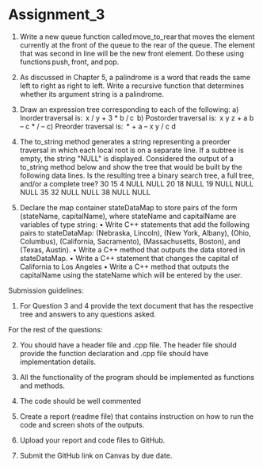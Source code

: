 # Assignment_3

1)	 Write a new queue function called move_to_rear that moves the element currently at the front of the queue to the rear of the queue. The element that was second in line will be the new front element. Do these using functions push, front, and pop.



2)	As discussed in Chapter 5, a palindrome is a word that reads the same left to right as
right to left. Write a recursive function that determines whether its argument string is a
palindrome.



3)	Draw an expression tree corresponding to each of the following:
a)	Inorder traversal is:  x / y + 3 * b / c  
b)	Postorder traversal is:  x y z + a b – c * / – 
c)	Preorder traversal is:  * + a – x y / c d 



4)	The to_string method generates a string representing a preorder traversal in which each local root is on a separate line. If a subtree is empty, the string "NULL" is displayed. Considered the output of a to_string method below and  show the tree that would be built by the following data lines. Is the resulting tree a binary search tree, a full tree, and/or a complete tree?
30 
15 
4 
NULL 
NULL 
20 
18 
NULL 
19 
NULL 
NULL 
NULL 
35 
32 
NULL 
NULL 
38 
NULL 
NULL 



5)	Declare the map container stateDataMap to store pairs of the form (stateName, capitalName), where stateName and capitalName are variables of type string: 
•	Write C++ statements that add the following pairs to stateDataMap: (Nebraska, Lincoln), (New York, Albany), (Ohio, Columbus), (California, Sacramento), (Massachusetts, Boston), and (Texas, Austin). 
•	Write a C++ method that outputs the data stored in stateDataMap. 
•	Write a C++ statement that changes the capital of California to Los Angeles 
•	Write a C++ method that outputs the capitalName using the stateName which will be entered by the user. 



Submission guidelines: 
1.	For Question 3 and 4 provide the text document that has the respective tree and answers to any questions asked. 

For the rest of the questions: 

2.	You should have a header file and .cpp file. The header file should provide the function declaration and .cpp file should have implementation details.

2.	All the functionality of the program should be implemented as functions and methods. 
3.	The code should be well commented 

4.	Create a report (readme file) that contains instruction on how to run the code and screen shots of the outputs. 

5.	Upload your report and code files to GitHub. 

6.	Submit the GitHub link on Canvas by due date.  
  
